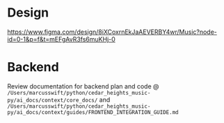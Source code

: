 # Design
https://www.figma.com/design/8iXCoxrnEkJaAEVERBY4wr/Music?node-id=0-1&p=f&t=mEFgAvR3fs6muKHj-0

# Backend
Review documentation for backend plan and code @ `/Users/marcusswift/python/cedar_heights_music-py/ai_docs/context/core_docs/` and `/Users/marcusswift/python/cedar_heights_music-py/ai_docs/context/guides/FRONTEND_INTEGRATION_GUIDE.md`
